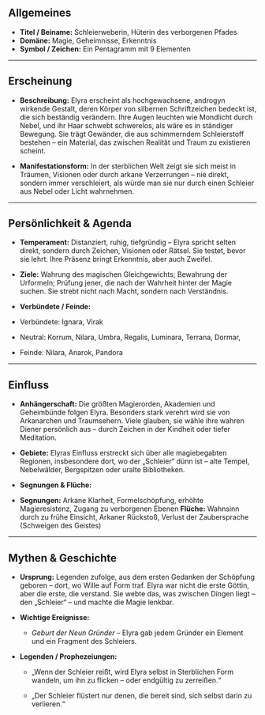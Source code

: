 

## Allgemeines

- **Titel / Beiname:** Schleierweberin, Hüterin des verborgenen Pfades
- **Domäne:** Magie, Geheimnisse, Erkenntnis
- **Symbol / Zeichen:** Ein Pentagramm mit 9 Elementen

---

## Erscheinung

- **Beschreibung:** Elyra erscheint als hochgewachsene, androgyn wirkende Gestalt, deren Körper von silbernen Schriftzeichen bedeckt ist, die sich beständig verändern. Ihre Augen leuchten wie Mondlicht durch Nebel, und ihr Haar schwebt schwerelos, als wäre es in ständiger Bewegung. Sie trägt Gewänder, die aus schimmerndem Schleierstoff bestehen – ein Material, das zwischen Realität und Traum zu existieren scheint.
    
- **Manifestationsform:** In der sterblichen Welt zeigt sie sich meist in Träumen, Visionen oder durch arkane Verzerrungen – nie direkt, sondern immer verschleiert, als würde man sie nur durch einen Schleier aus Nebel oder Licht wahrnehmen.
    

---

## Persönlichkeit & Agenda

- **Temperament:** Distanziert, ruhig, tiefgründig – Elyra spricht selten direkt, sondern durch Zeichen, Visionen oder Rätsel. Sie testet, bevor sie lehrt. Ihre Präsenz bringt Erkenntnis, aber auch Zweifel.
    
- **Ziele:** Wahrung des magischen Gleichgewichts; Bewahrung der Urformeln; Prüfung jener, die nach der Wahrheit hinter der Magie suchen. Sie strebt nicht nach Macht, sondern nach Verständnis.
    
- **Verbündete / Feinde:**  
- Verbündete: Ignara, Virak
- Neutral: Korrum, Nilara, Umbra, Regalis, Luminara, Terrana, Dormar,
- Feinde: Nilara, Anarok, Pandora
    

---

## Einfluss

- **Anhängerschaft:** Die größten Magierorden, Akademien und Geheimbünde folgen Elyra. Besonders stark verehrt wird sie von Arkanarchen und Traumsehern. Viele glauben, sie wähle ihre wahren Diener persönlich aus – durch Zeichen in der Kindheit oder tiefer Meditation.
    
- **Gebiete:** Elyras Einfluss erstreckt sich über alle magiebegabten Regionen, insbesondere dort, wo der „Schleier“ dünn ist – alte Tempel, Nebelwälder, Bergspitzen oder uralte Bibliotheken.
    
- **Segnungen & Flüche:**
-  **Segnungen:** Arkane Klarheit, Formelschöpfung, erhöhte Magieresistenz, Zugang zu verborgenen Ebenen **Flüche:** Wahnsinn durch zu frühe Einsicht, Arkaner Rückstoß, Verlust der Zaubersprache (Schweigen des Geistes)
        

---

## Mythen & Geschichte

- **Ursprung:** Legenden zufolge, aus dem ersten Gedanken der Schöpfung geboren – dort, wo Wille auf Form traf. Elyra war nicht die erste Göttin, aber die erste, die verstand. Sie webte das, was zwischen Dingen liegt – den „Schleier“ – und machte die Magie lenkbar.
    
- **Wichtige Ereignisse:**
    
    - _Geburt der Neun Gründer_ – Elyra gab jedem Gründer ein Element und ein Fragment des Schleiers.
    
- **Legenden / Prophezeiungen:**
    
    - „Wenn der Schleier reißt, wird Elyra selbst in Sterblichen Form wandeln, um ihn zu flicken – oder endgültig zu zerreißen.“
        
    - „Der Schleier flüstert nur denen, die bereit sind, sich selbst darin zu verlieren.“